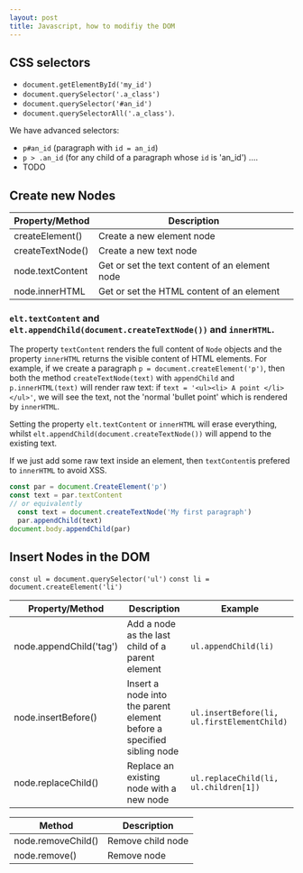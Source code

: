 ```yaml
---
layout: post
title: Javascript, how to modifiy the DOM
---
```


## CSS selectors

- `document.getElementById('my_id')`
- `document.querySelector('.a_class')`
- `document.querySelector('#an_id')`
- `document.querySelectorAll('.a_class')`.

We have advanced selectors:
- `p#an_id`   (paragraph with `id = an_id`)
- `p > .an_id` (for any child of a paragraph whose `id`  is 'an_id') .... 
- TODO


## Create new Nodes

Property/Method  |	Description
-----------------|---------------
createElement() |	Create a new element node
createTextNode() |	Create a new text node
node.textContent | 	Get or set the text content of an element node
node.innerHTML |	Get or set the HTML content of an element

### `elt.textContent` and `elt.appendChild(document.createTextNode())` and `innerHTML`.

The property `textContent` renders the full content of `Node` objects and the property `innerHTML` returns the visible content of HTML elements. For example, if we create a paragraph `p = document.createElement('p')`, then both the method `createTextNode(text)` with `appendChild`  and `p.innerHTML(text)` will render raw text: if  `text = '<ul><li> A point </li></ul>'`, we will see the text, not the 'normal 'bullet point' which is rendered by `innerHTML`.

Setting the property `elt.textContent` or `innerHTML` will erase everything, whilst `elt.appendChild(document.createTextNode())` will append to the existing text. 

If we just add some raw text inside an element, then `textContent`is prefered to `innerHTML` to avoid XSS.

```javascript
const par = document.CreateElement('p')
const text = par.textContent
// or equivalently
  const text = document.createTextNode('My first paragraph')
  par.appendChild(text)
document.body.appendChild(par)

```

## Insert Nodes in the DOM

`const ul = document.querySelector('ul')`
`const li = document.createElement('li')`

Property/Method |	Description | Example
----------------|-------------|--------
node.appendChild('tag') |	Add a node as the last child of a parent element | `ul.appendChild(li)`
node.insertBefore() |	Insert a node into the parent element before a specified sibling node | `ul.insertBefore(li, ul.firstElementChild)`
node.replaceChild() |	Replace an existing node with a new node | `ul.replaceChild(li, ul.children[1])`


Method |	Description
-------|-----------
node.removeChild() | 	Remove child node
node.remove() |	Remove node
